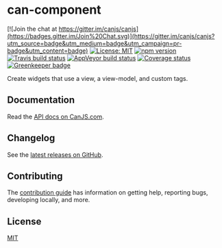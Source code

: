 # can-component

[![Join the chat at https://gitter.im/canjs/canjs](https://badges.gitter.im/Join%20Chat.svg)](https://gitter.im/canjs/canjs?utm_source=badge&utm_medium=badge&utm_campaign=pr-badge&utm_content=badge)
[![License: MIT](https://img.shields.io/badge/license-MIT-blue.svg)](https://github.com/canjs/can-component/blob/master/LICENSE.md)
[![npm version](https://badge.fury.io/js/can-component.svg)](https://www.npmjs.com/package/can-component)
[![Travis build status](https://travis-ci.org/canjs/can-component.svg?branch=master)](https://travis-ci.org/canjs/can-component)
[![AppVeyor build status](https://ci.appveyor.com/api/projects/status/github/canjs/can-zone?branch=master&svg=true)](https://ci.appveyor.com/project/matthewp/can-zone)
[![Coverage status](https://coveralls.io/repos/github/donejs/donejs/badge.svg?branch=master)](https://coveralls.io/github/donejs/donejs?branch=master)
[![Greenkeeper badge](https://badges.greenkeeper.io/donejs/cli.svg)](https://greenkeeper.io/)

Create widgets that use a view, a view-model, and custom tags.

## Documentation

Read the [API docs on CanJS.com](https://canjs.com/doc/can-component.html).

## Changelog

See the [latest releases on GitHub](https://github.com/canjs/can-component/releases).

## Contributing

The [contribution guide](https://github.com/canjs/can-component/blob/master/CONTRIBUTING.md) has information on getting help, reporting bugs, developing locally, and more.

## License

[MIT](https://github.com/canjs/can-component/blob/master/LICENSE.md)

